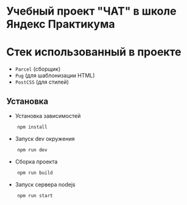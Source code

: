 # Учебный проект "ЧАТ" в школе Яндекс Практикума

# Стек использованный в проекте
- `Parcel` (сборщик)
- `Pug` (для шаблонизации HTML)
- `PostCSS` (для стилей)


## Установка
- Установка зависимостей
```bash
    npm install
```
- Запуск dev окружения
```bash
    npm run dev
```
- Cборка проекта
```bash
    npm run build
```
- Запуск сервера nodejs
```bash
    npm run start
```